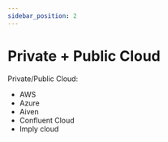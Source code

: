 ```yaml
---
sidebar_position: 2
---
```


# Private + Public Cloud

Private/Public Cloud:
- AWS 
- Azure 
- Aiven 
- Confluent Cloud 
- Imply cloud 
